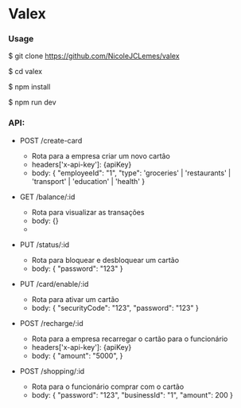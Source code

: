 # Valex
### Usage

$ git clone https://github.com/NicoleJCLemes/valex

$ cd valex

$ npm install

$ npm run dev

### API:
- POST /create-card
    - Rota para a empresa criar um novo cartão
    - headers['x-api-key']: {apiKey}
    - body: {
        "employeeId": "1",
        "type": 'groceries' | 'restaurants' | 'transport' | 'education' | 'health'
    }
    
- GET /balance/:id
    - Rota para visualizar as transações
    - body: {}
    - 
- PUT /status/:id
    - Rota para bloquear e desbloquear um cartão
    - body: {
    "password": "123"
    }
    
- PUT /card/enable/:id
    - Rota para ativar um cartão
    - body: {
    "securityCode": "123",
    "password": "123"
    }
    
- POST /recharge/:id
    - Rota para a empresa recarregar o cartão para o funcionário
    - headers['x-api-key']: {apiKey}
    - body: {
        "amount": "5000",
    }
    
- POST /shopping/:id
    - Rota para o funcionário comprar com o cartão
    - body: {
    "password": "123",
    "businessId": "1",
    "amount": 200
    }
